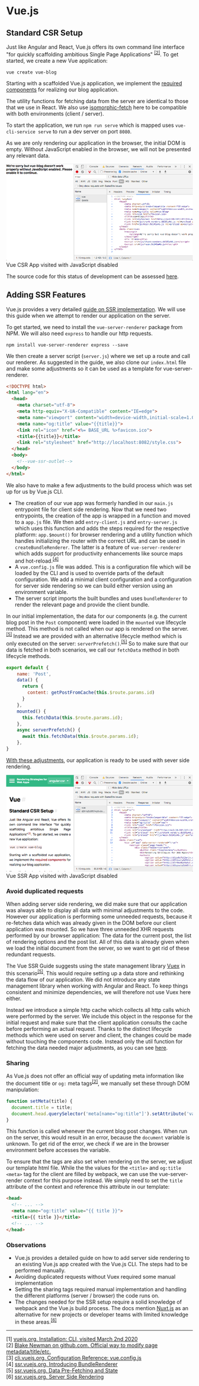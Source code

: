 # Vue.js

## Standard CSR Setup

Just like Angular and React, Vue.js offers its own command line interface "for quickly scaffolding ambitious Single Page Applications" <sup>[[2]](#ref-2)</sup>.
To get started, we create a new Vue application:

```shell
vue create vue-blog
```

Starting with a scaffolded Vue.js application, we implement the [required components](./case-study#frontend) for realizing our blog application.

The utility functions for fetching data from the server are identical to those that we use in React.
We also use [isomorphic-fetch](https://www.npmjs.com/package/isomorphic-fetch) here to be compatible with both environments (client / server).

To start the application, we run `npm run serve` which is mapped uses `vue-cli-service serve` to run a dev server on port `8080`.

As we are only rendering our application in the browser, the initial DOM is empty.
Without JavaScript enabled in the browser, we will not be presented any relevant data.

<p class="image">
<img src="./vue-csr-no-js.png"/>
Vue CSR App visited with JavaScript disabled 
</p>

The source code for this status of development can be assessed [here](https://github.com/glutengo/rendering-strategies/tree/1daef909ad3d04c70d00f3793bea7b10a496021f/vue-blog).

## Adding SSR Features

Vue.js provides a very detailed [guide on SSR implementation](https://ssr.vuejs.org/).
We will use this guide when we attempt to render our application on the server.

To get started, we need to install the `vue-server-renderer` package from NPM.
We will also need `express` to handle our http requests.

```shell script
npm install vue-server-renderer express --save
```

We then create a server script (`server.js`) where we set up a route and call our renderer.
As suggested in the guide, we also clone our `index.html` file and make some adjustments so it can be used as a template for vue-server-renderer.

```html
<!DOCTYPE html>
<html lang="en">
  <head>
    <meta charset="utf-8">
    <meta http-equiv="X-UA-Compatible" content="IE=edge">
    <meta name="viewport" content="width=device-width,initial-scale=1.0">
    <meta name="og:title" value="{{title}}">
    <link rel="icon" href="<%= BASE_URL %>favicon.ico">
    <title>{{title}}</title>
    <link rel="stylesheet" href="http://localhost:8082/style.css">
  </head>
  <body>
    <!--vue-ssr-outlet-->
  </body>
</html>
```

We also have to make a few adjustments to the build process which was set up for us by Vue.js CLI.
* The creation of our vue app was formerly handled in our `main.js` entrypoint file for client side rendering.
Now that we need two entrypoints, the creation of the app is wrapped in a function and moved to a `app.js` file.
We then add `entry-client.js` and `entry-server.js` which uses this function and adds the steps required for the respective platform: `app.$mount()` for browser rendering and a utility function which handles initializing the router with the correct URL and can be used in `createBundleRenderer`.
The latter is a feature of `vue-server-renderer` which adds support for productivity enhancements like source maps and hot-reload.<sup>[[4]](#ref-4)</sup>
* A `vue.config.js` file was added. This is a configuration file which will be loaded by the CLI and is used to override parts of the default configuration.
We add a minimal client configuration and a configuration for server side rendering so we can build either version using an environment variable.
* The server script imports the built bundles and uses `bundleRenderer` to render the relevant page and provide the client bundle.

In our initial implementation, the data for our components (e.g. the current blog post in the `Post` component) were loaded in the `mounted` vue lifecycle method.
This method is not called when our app is rendered on the server.<sup>[[5]](#ref-5)</sup>
Instead we are provided with an alternative lifecycle method which is only executed on the server: `serverPrefetch()`.<sup>[[5]](#ref-5)</sup>
So to make sure that our data is fetched in both scenarios, we call our `fetchData` method in both lifecycle methods.

```javascript
export default {
    name: 'Post',
    data() {
      return {
        content: getPostFromCache(this.$route.params.id)
      }
    },
    mounted() {
      this.fetchData(this.$route.params.id);
    },
    async serverPrefetch() {
      await this.fetchData(this.$route.params.id);
    },
}
```

[With these adjustments](https://github.com/glutengo/rendering-strategies/commit/dfcae0ff42b96c034dbeb3e86c055122bd010783), our application is ready to be used with sever side rendering.

<p class="image">
<img src="./vue-ssr-no-js.png"/>
Vue SSR App visited with JavaScript disabled 
</p>

### Avoid duplicated requests

When adding server side rendering, we did make sure that our application was always able to display all data with minimal adjustments to the code.
However our application is performing some unneeded requests, because it re-fetches data which was already given in the DOM before our client application was mounted.
So we have three unneeded XHR requests performed by our browser application: The data for the current post, the list of rendering options and the post list.
All of this data is already given when we load the initial document from the server, so we want to get rid of these redundant requests.

The Vue SSR Guide suggests using the state management library [Vuex](https://github.com/vuejs/vuex) in this scenario<sup>[[5]](#ref-5)</sup>.
This would require setting up a data store and rethinking the data flow of our application.
We did not introduce any state management library when working with Angular and React.
To keep things consistent and minimize dependencies, we will therefore not use Vuex here either.

Instead we introduce a simple http cache which collects all http calls which were performed by the server.
We include this object in the response for the initial request and make sure that the client application consults the cache before performing an actual request.
Thanks to the distinct lifecycle methods which were used on server and client, the changes could be made without touching the components code.
Instead only the util function for fetching the data needed major adjustments, as you can see [here](https://github.com/glutengo/rendering-strategies/commit/c8d8fec1c4b3b798552cd850f758d9afc6b6cb6c).


### Sharing

As Vue.js does not offer an official way of updating meta information like the document title or `og:` meta tags<sup>[[2]](#ref-2)</sup>, we manually set these through DOM manipulation:

```javascript
function setMeta(title) {
  document.title = title;
  document.head.querySelector('meta[name="og:title"]').setAttribute('value', title);
}
```

This function is called whenever the current blog post changes.
When run on the server, this would result in an error, because the `document` variable is unknown.
To get rid of the error, we check if we are in the browser environment before accesses the variable.

To ensure that the tags are also set when rendering on the server, we adjust our template html file.
While the the values for the `<title>` and `og:title` `<meta>` tag for the client are filled by webpack, we can use the vue-server-render context for this purpose instead.
We simply need to set the `title` attribute of the context and reference this attribute in our template:

```html
<head>
  <!-- ... -->
  <meta name="og:title" value="{{ title }}">
  <title>{{ title }}</title>
  <!-- ... -->
</head>
```   

### Observations
* Vue.js provides a detailed guide on how to add server side rendering to an existing Vue.js app created with the Vue.js CLI. The steps had to be performed manually.
* Avoiding duplicated requests without Vuex required some manual implementation
* Setting the sharing tags required manual implementation and handling the different platforms (server / browser) the code runs on. 
* The changes needed for the SSR setup require a solid knowledge of webpack and the Vue.js build process.
The docs mention [Nuxt.js](https://nuxtjs.org/) as an alternative for new projects or developer teams with limited knowledge in these areas.<sup>[[6]](#ref-6)</sup> 

<hr/>

<a name="ref-1">[1]</a> [vuejs.org. Installation: CLI, visited March 2nd 2020](https://vuejs.org/v2/guide/installation.html#CLI)  
<a name="ref-2">[2]</a> [Blake Newman on github.com. Official way to modify page metadata/title/etc.](https://github.com/vuejs/vue/issues/4379#issuecomment-266907339)  
<a name="ref-3">[3]</a> [cli.vuejs.org. Configuration Reference: vue.config.js](https://cli.vuejs.org/config/#vue-config-js)  
<a name="ref-4">[4]</a> [ssr.vuejs.org. Introducing BundleRenderer](https://ssr.vuejs.org/guide/bundle-renderer.html)  
<a name="ref-5">[5]</a> [ssr.vuejs.org. Data Pre-Fetching and State](https://ssr.vuejs.org/guide/data.html)  
<a name="ref-6">[6]</a> [ssr.vuejs.org. Server Side Rendering](https://vuejs.org/v2/guide/ssr.html)  

